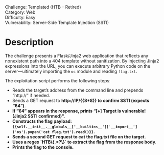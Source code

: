 Challenge: Templated (HTB – Retired)<br>
Category: Web <br>
Difficulty: Easy  <br>
Vulnerability: Server-Side Template Injection (SSTI)<br>

<h1>Description</h1>

The challenge presents a Flask/Jinja2 web application that reflects any nonexistent path into a 404 template without sanitization. By injecting Jinja2 expressions into the URL, you can execute arbitrary Python code on the server—ultimately importing the `os` module and reading `flag.txt`.  

The exploitation script performs the following steps:  
<ul>  
  <li>Reads the target’s address from the command line and prepends “http://” if needed.</li>  
  <li>Sends a GET request to <b>http://IP/{{8*8}}<b> to confirm SSTI (expects “64”).</li>  
  <li>If “64” appears in the response, prints “[+] Target is vulnerable! (Jinja2 SSTI confirmed)”.</li>  
  <li>Constructs the flag payload:  
    <code>{{self.__init__.__globals__['__builtins__']['__import__']('os').popen('cat flag.txt').read()}}</code>.  
  </li>  
  <li>Sends a second GET request to cat the flag.txt file on the target.</li>  
  <li>Uses a regex `HTB\{.*?\}` to extract the flag from the response body.</li>  
  <li>Prints the flag to the console.</li>  
</ul>
